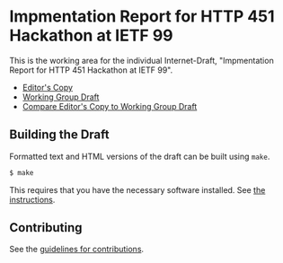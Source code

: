 # Impmentation Report for HTTP 451 Hackathon at IETF 99

This is the working area for the individual Internet-Draft, "Impmentation Report for HTTP 451 Hackathon at IETF 99".

* [Editor's Copy](https://451hackathon.github.io/451-imp-report/#go.draft-451-imp-report.html)
* [Working Group Draft](https://tools.ietf.org/html/draft-451-imp-report)
* [Compare Editor's Copy to Working Group Draft](https://451hackathon.github.io/451-imp-report/#go.draft-451-imp-report.diff)

## Building the Draft

Formatted text and HTML versions of the draft can be built using `make`.

```sh
$ make
```

This requires that you have the necessary software installed.  See
[the instructions](https://github.com/martinthomson/i-d-template/blob/master/doc/SETUP.md).


## Contributing

See the
[guidelines for contributions](https://github.com/451hackathon/451-imp-report/blob/master/CONTRIBUTING.md).
